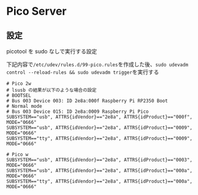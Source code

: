 # Pico Server

## 設定

picotool を sudo なしで実行する設定

下記内容で`/etc/udev/rules.d/99-pico.rules`を作成した後、`sudo udevadm control --reload-rules && sudo udevadm trigger`を実行する

```plaintext
# Pico 2w
# lsusb の結果が以下のような場合の設定
# BOOTSEL
# Bus 003 Device 003: ID 2e8a:000f Raspberry Pi RP2350 Boot
# Normal mode
# Bus 003 Device 015: ID 2e8a:0009 Raspberry Pi Pico
SUBSYSTEM=="usb", ATTRS{idVendor}=="2e8a", ATTRS{idProduct}=="000f", MODE="0666"
SUBSYSTEM=="usb", ATTRS{idVendor}=="2e8a", ATTRS{idProduct}=="0009", MODE="0666"
SUBSYSTEM=="tty", ATTRS{idVendor}=="2e8a", ATTRS{idProduct}=="0009", MODE="0666"

# Pico w
SUBSYSTEM=="usb", ATTRS{idVendor}=="2e8a", ATTRS{idProduct}=="0003", MODE="0666"
SUBSYSTEM=="usb", ATTRS{idVendor}=="2e8a", ATTRS{idProduct}=="000a", MODE="0666"
SUBSYSTEM=="tty", ATTRS{idVendor}=="2e8a", ATTRS{idProduct}=="000a", MODE="0666"
```
